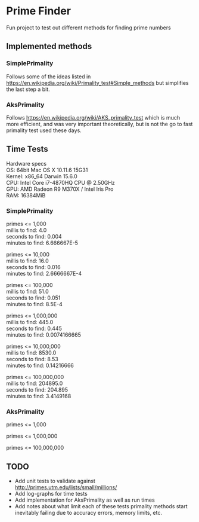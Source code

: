 # Prime Finder

Fun project to test out different methods for finding prime numbers

## Implemented methods

### SimplePrimality

Follows some of the ideas listed in https://en.wikipedia.org/wiki/Primality_test#Simple_methods 
but simplifies the last step a bit.

### AksPrimality

Follows https://en.wikipedia.org/wiki/AKS_primality_test which is much more efficient, and
was very important theoretically, but is not the go to fast primality test used these days.

## Time Tests

Hardware specs  
OS: 64bit Mac OS X 10.11.6 15G31  
Kernel: x86_64 Darwin 15.6.0  
CPU: Intel Core i7-4870HQ CPU @ 2.50GHz  
GPU: AMD Radeon R9 M370X / Intel Iris Pro  
RAM: 16384MiB 

### SimplePrimality

primes <= 1,000  
millis to find:		4.0  
seconds to find:	0.004  
minutes to find:	6.666667E-5  

primes <= 10,000  
millis to find:		16.0  
seconds to find:	0.016  
minutes to find:	2.6666667E-4

primes <= 100,000  
millis to find:		51.0  
seconds to find:	0.051  
minutes to find:	8.5E-4  

primes <= 1,000,000  
millis to find:		445.0  
seconds to find:	0.445  
minutes to find:	0.0074166665  

primes <= 10,000,000  
millis to find:		8530.0  
seconds to find:	8.53  
minutes to find:	0.14216666  

primes <= 100,000,000  
millis to find:		204895.0  
seconds to find:	204.895  
minutes to find:	3.4149168  

### AksPrimality

primes <= 1,000

primes <= 1,000,000

primes <= 100,000,000


## TODO

* Add unit tests to validate against http://primes.utm.edu/lists/small/millions/
* Add log-graphs for time tests
* Add implementation for AksPrimality as well as run times
* Add notes about what limit each of these tests primality methods start
 inevitably failing due to accuracy errors, memory limits, etc.
